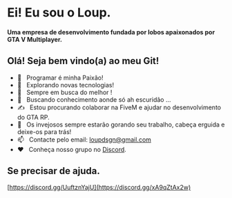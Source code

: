 


<h1> Ei! Eu sou o Loup. </h1>
<h4> Uma empresa de desenvolvimento fundada por lobos apaixonados por GTA V Multiplayer.</h4>


## Olá! Seja bem vindo(a) ao meu Git!
- 💖 &nbsp; Programar é minha Paixão!
- 🤔 &nbsp; Explorando novas tecnologias!
- 🙏 &nbsp; Sempre em busca do melhor !
- 🤖 &nbsp; Buscando conhecimento aonde só ah escuridão ...
- ✍️ &nbsp; Estou procurando colaborar na FiveM e ajudar no desenvolvimento do GTA RP.
- 👀 &nbsp; Os invejosos sempre estarão gorando seu trabalho, cabeça erguida e deixe-os para trás!
- 📫 &nbsp; Contacte pelo email: loupdsgn@gmail.com
- ❤️ &nbsp; Conheça nosso grupo no <a href="https://discord.gg/xA9qZtAx2w">Discord</a>.

## Se precisar de ajuda.
[https://discord.gg/UuftznYajU](https://discord.gg/xA9qZtAx2w)

